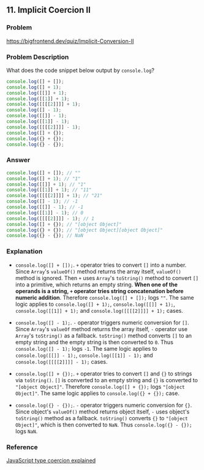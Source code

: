 ## 11. Implicit Coercion II

### Problem

https://bigfrontend.dev/quiz/Implicit-Conversion-II

### Problem Description

What does the code snippet below output by `console.log`?

```js
console.log([] + []);
console.log([] + 1);
console.log([[]] + 1);
console.log([[1]] + 1);
console.log([[[[2]]]] + 1);
console.log([] - 1);
console.log([[]] - 1);
console.log([[1]] - 1);
console.log([[[[2]]]] - 1);
console.log([] + {});
console.log({} + {});
console.log({} - {});
```

### Answer

```js
console.log([] + []); // ""
console.log([] + 1); // "1"
console.log([[]] + 1); // "1"
console.log([[1]] + 1); // "11"
console.log([[[[2]]]] + 1); // "21"
console.log([] - 1); // -1
console.log([[]] - 1); // -1
console.log([[1]] - 1); // 0
console.log([[[[2]]]] - 1); // 1
console.log([] + {}); // "[object Object]"
console.log({} + {}); // "[object Object][object Object]"
console.log({} - {}); // NaN
```

### Explanation

- `console.log([] + []);`. `+` operator tries to convert `[]` into a number. Since `Array`'s `valueOf()` method returns the array itself, `valueOf()` method is ignored. Then `+` uses `Array`'s `toString()` method to convert `[]` into a primitive, which returns an empty string. **When one of the operands is a string, `+` operator tries string concatenation before numeric addition**. Therefore `console.log([] + []);` logs `""`. The same logic applies to `console.log([] + 1);`, `console.log([[]] + 1);`, `console.log([[1]] + 1);` and `console.log([[[[2]]]] + 1);` cases.

- `console.log([] - 1);`. `-` operator triggers numeric conversion for `[]`. Since `Array`'s `valueOf` method returns the array itself, `-` operator use `Array`'s `toString()` as a fallback. `toString()` method converts `[]` to an empty string and the empty string is then converted to `0`.
  Thus `console.log([] - 1);` logs `-1`. The same logic applies to `console.log([[]] - 1);`, `console.log([[1]] - 1);` and `console.log([[[[2]]]] - 1);` cases.

- `console.log([] + {});`. `+` operator tries to convert `[]` and `{}` to strings via `toString()`. `[]` is converted to an empty string and `{}` is converted to `"[object Object]"`. Therefore `console.log([] + {});` logs `"[object Object]"`. The same logic applies to `console.log({} + {});` case.

- `console.log({} - {});`. `-` operator triggers numeric conversion for `{}`. Since object's `valueOf()` method returns object itself, `-` uses object's `toString()` method as a fallback. `toString()` converts `{}` to `"[object Object]"`, which is then converted to `NaN`. Thus `console.log({} - {});` logs `NaN`.

### Reference

[JavaScript type coercion explained](https://www.freecodecamp.org/news/js-type-coercion-explained-27ba3d9a2839/)
